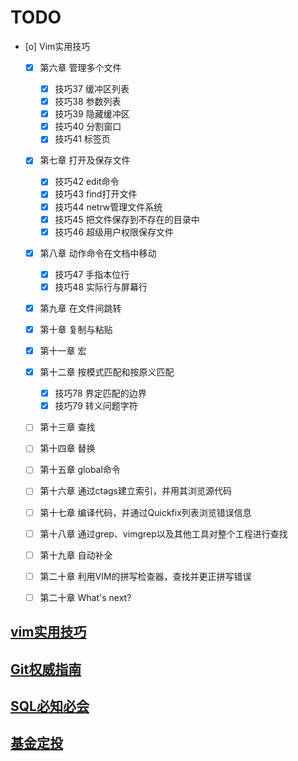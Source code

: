 # TODO
- [o] Vim实用技巧
  - [X] 第六章 管理多个文件
    - [X] 技巧37 缓冲区列表
    - [X] 技巧38 参数列表
    - [X] 技巧39 隐藏缓冲区
    - [X] 技巧40 分割窗口
    - [X] 技巧41 标签页
  - [X] 第七章 打开及保存文件
    - [X] 技巧42 edit命令
    - [X] 技巧43 find打开文件
    - [X] 技巧44 netrw管理文件系统
    - [X] 技巧45 把文件保存到不存在的目录中
    - [X] 技巧46 超级用户权限保存文件
  - [X] 第八章 动作命令在文档中移动 
    - [X] 技巧47 手指本位行
    - [X] 技巧48 实际行与屏幕行
  - [X] 第九章 在文件间跳转
  - [X] 第十章 复制与粘贴
  - [X] 第十一章 宏
  - [X] 第十二章 按模式匹配和按原义匹配
    - [X] 技巧78 界定匹配的边界
    - [X] 技巧79 转义问题字符
  - [ ] 第十三章 查找
  - [ ] 第十四章 替换
  - [ ] 第十五章 global命令
  - [ ] 第十六章 通过ctags建立索引，并用其浏览源代码
  - [ ] 第十七章 编译代码，并通过Quickfix列表浏览错误信息
  - [ ] 第十八章 通过grep、vimgrep以及其他工具对整个工程进行查找
  - [ ] 第十九章 自动补全
  - [ ] 第二十章 利用VIM的拼写检查器，查找并更正拼写错误
  - [ ] 第二十章 What's next?
          
          

## [vim实用技巧](vim实用技巧)
## [Git权威指南](Git权威指南)
## [SQL必知必会](SQL必知必会)
## [基金定投](基金定投)


